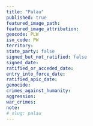 ```yaml
---
title: "Palau"
published: true
featured_image_path:
featured_image_attribution:
geocode: PLW
iso_code: PW
territory:
state_party: false
signed_but_not_ratified: false
signed_date:
ratified_or_acceded_date:
entry_into_force_date:
ratified_apic_date:
genocide:
crimes_against_humanity:
aggression:
war_crimes:
note:
# slug: palau
---
```

